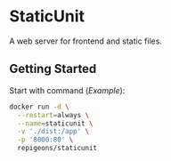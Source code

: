 # StaticUnit

A web server for frontend and static files.

## Getting Started

Start with command (*Example*):

```bash
docker run -d \
  --restart=always \
  --name=staticunit \
  -v './dist:/app' \
  -p '8000:80' \
  repigeons/staticunit
```
